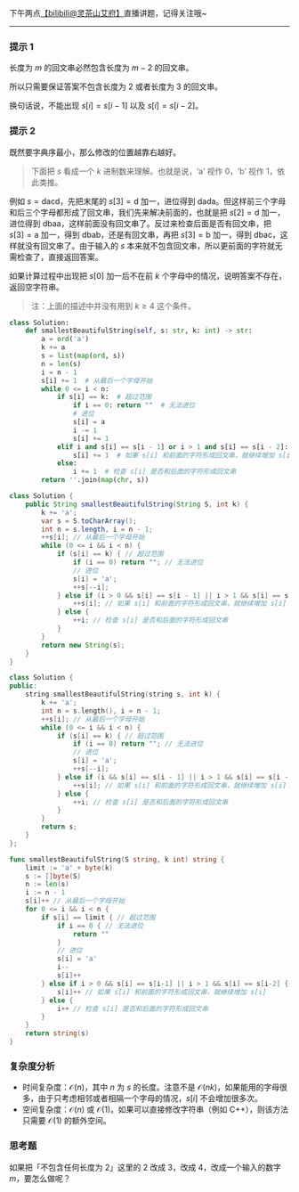下午两点[【biIibiIi@灵茶山艾府】](https://space.bilibili.com/206214)直播讲题，记得关注哦~

---

### 提示 1

长度为 $m$ 的回文串必然包含长度为 $m-2$ 的回文串。

所以只需要保证答案不包含长度为 $2$ 或者长度为 $3$ 的回文串。

换句话说，不能出现 $s[i]=s[i-1]$ 以及 $s[i]=s[i-2]$。

### 提示 2

既然要字典序最小，那么修改的位置越靠右越好。

> 下面把 $s$ 看成一个 $k$ 进制数来理解。也就是说，$\text{`a'}$ 视作 $0$，$\text{`b'}$ 视作 $1$，依此类推。

例如 $s=\text{dacd}$，先把末尾的 $s[3]=\text{d}$ 加一，进位得到 $\text{dada}$。但这样前三个字母和后三个字母都形成了回文串，我们先来解决前面的，也就是把 $s[2]=\text{d}$ 加一，进位得到 $\text{dbaa}$，这样前面没有回文串了。反过来检查后面是否有回文串，把 $s[3]=\text{a}$ 加一，得到 $\text{dbab}$，还是有回文串，再把 $s[3]=\text{b}$ 加一，得到 $\text{dbac}$，这样就没有回文串了。由于输入的 $s$ 本来就不包含回文串，所以更前面的字符就无需检查了，直接返回答案。

如果计算过程中出现把 $s[0]$ 加一后不在前 $k$ 个字母中的情况，说明答案不存在，返回空字符串。

> 注：上面的描述中并没有用到 $k\ge 4$ 这个条件。

```py [sol1-Python3]
class Solution:
    def smallestBeautifulString(self, s: str, k: int) -> str:
        a = ord('a')
        k += a
        s = list(map(ord, s))
        n = len(s)
        i = n - 1
        s[i] += 1  # 从最后一个字母开始
        while 0 <= i < n:
            if s[i] == k:  # 超过范围
                if i == 0: return ""  # 无法进位
                # 进位
                s[i] = a
                i -= 1
                s[i] += 1
            elif i and s[i] == s[i - 1] or i > 1 and s[i] == s[i - 2]:
                s[i] += 1  # 如果 s[i] 和前面的字符形成回文串，就继续增加 s[i]
            else:
                i += 1  # 检查 s[i] 是否和后面的字符形成回文串
        return ''.join(map(chr, s))
```

```java [sol1-Java]
class Solution {
    public String smallestBeautifulString(String S, int k) {
        k += 'a';
        var s = S.toCharArray();
        int n = s.length, i = n - 1;
        ++s[i]; // 从最后一个字母开始
        while (0 <= i && i < n) {
            if (s[i] == k) { // 超过范围
                if (i == 0) return ""; // 无法进位
                // 进位
                s[i] = 'a';
                ++s[--i];
            } else if (i > 0 && s[i] == s[i - 1] || i > 1 && s[i] == s[i - 2]) {
                ++s[i]; // 如果 s[i] 和前面的字符形成回文串，就继续增加 s[i]
            } else {
                ++i; // 检查 s[i] 是否和后面的字符形成回文串
            }
        }
        return new String(s);
    }
}
```

```cpp [sol1-C++]
class Solution {
public:
    string smallestBeautifulString(string s, int k) {
        k += 'a';
        int n = s.length(), i = n - 1;
        ++s[i]; // 从最后一个字母开始
        while (0 <= i && i < n) {
            if (s[i] == k) { // 超过范围
                if (i == 0) return ""; // 无法进位
                // 进位
                s[i] = 'a';
                ++s[--i];
            } else if (i && s[i] == s[i - 1] || i > 1 && s[i] == s[i - 2]) {
                ++s[i]; // 如果 s[i] 和前面的字符形成回文串，就继续增加 s[i]
            } else {
                ++i; // 检查 s[i] 是否和后面的字符形成回文串
            }
        }
        return s;
    }
};
```

```go [sol1-Go]
func smallestBeautifulString(S string, k int) string {
	limit := 'a' + byte(k)
	s := []byte(S)
	n := len(s)
	i := n - 1
	s[i]++ // 从最后一个字母开始
	for 0 <= i && i < n {
		if s[i] == limit { // 超过范围
			if i == 0 { // 无法进位
				return ""
			}
			// 进位
			s[i] = 'a'
			i--
			s[i]++
		} else if i > 0 && s[i] == s[i-1] || i > 1 && s[i] == s[i-2] {
			s[i]++ // 如果 s[i] 和前面的字符形成回文串，就继续增加 s[i]
		} else {
			i++ // 检查 s[i] 是否和后面的字符形成回文串
		}
	}
	return string(s)
}
```

### 复杂度分析

- 时间复杂度：$\mathcal{O}(n)$，其中 $n$ 为 $s$ 的长度。注意不是 $\mathcal{O}(nk)$，如果能用的字母很多，由于只考虑相邻或者相隔一个字母的情况，$s[i]$ 不会增加很多次。
- 空间复杂度：$\mathcal{O}(n)$ 或 $\mathcal{O}(1)$。如果可以直接修改字符串（例如 C++），则该方法只需要 $\mathcal{O}(1)$ 的额外空间。

### 思考题

如果把「不包含任何长度为 $2$」这里的 $2$ 改成 $3$，改成 $4$，改成一个输入的数字 $m$，要怎么做呢？
